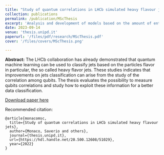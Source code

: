 ```yaml
---
title: "Study of quantum correlations in LHCb simulated heavy flavour jets"
collection: publications
permalink: /publication/MScThesis
excerpt: 'Analysis and development of models based on the amount of entanglement (entropy) generated within a variational quantum circuit during the training phase with the LHCb heavy flavour jets events serving as the dataset for the quantum learning models.'
date: 2023-09-14
venue: 'thesis.unipd.it'
paperurl: '/files/pdf/research/MScThesis.pdf'
cover: '/files/covers/MScThesis.png'

---
```

**Abstract:** The LHCb collaboration has already demonstrated that quantum machine learning can be used to classify jets based on the particles flavor in particular, the so called heavy flavor jets. These studies indicates that improvements on jets classification can arise from the study of the correlation among qubits. The thesis evaluates the possibility to measure qubits correlations and study how to exploit these information for a better data classification. 

[Download paper here](http://saveriomonaco.github.io/files/pdf/research/MScThesis.pdf)

Recommended citation: 

```
@article{monacomsc,
  title={Study of quantum correlations in LHCb simulated heavy flavour jets},
  author={Monaco, Saverio and others},
  journal={thesis.unipd.it},
  url={https://hdl.handle.net/20.500.12608/51029},
  year={2022}
}
```